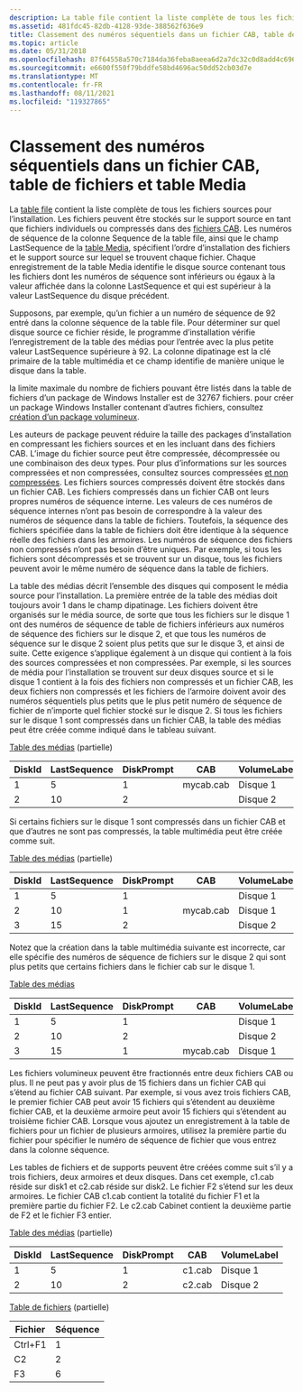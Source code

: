 ```yaml
---
description: La table file contient la liste complète de tous les fichiers sources pour l’installation.
ms.assetid: 481fdc45-82db-4128-93de-388562f636e9
title: Classement des numéros séquentiels dans un fichier CAB, table de fichiers et table Media
ms.topic: article
ms.date: 05/31/2018
ms.openlocfilehash: 87f64558a570c7184da36feba8aeea6d2a7dc32c0d8add4c6963dece131c4849
ms.sourcegitcommit: e6600f550f79bddfe58bd4696ac50dd52cb03d7e
ms.translationtype: MT
ms.contentlocale: fr-FR
ms.lasthandoff: 08/11/2021
ms.locfileid: "119327865"
---
```

# <a name="ordering-file-sequence-numbers-in-a-cabinet-file-table-and-media-table"></a>Classement des numéros séquentiels dans un fichier CAB, table de fichiers et table Media

La [table file](file-table.md) contient la liste complète de tous les fichiers sources pour l’installation. Les fichiers peuvent être stockés sur le support source en tant que fichiers individuels ou compressés dans des [fichiers CAB](cabinet-files.md). Les numéros de séquence de la colonne Sequence de la table file, ainsi que le champ LastSequence de la [table Media](media-table.md), spécifient l’ordre d’installation des fichiers et le support source sur lequel se trouvent chaque fichier. Chaque enregistrement de la table Media identifie le disque source contenant tous les fichiers dont les numéros de séquence sont inférieurs ou égaux à la valeur affichée dans la colonne LastSequence et qui est supérieur à la valeur LastSequence du disque précédent.

Supposons, par exemple, qu’un fichier a un numéro de séquence de 92 entré dans la colonne séquence de la table file. Pour déterminer sur quel disque source ce fichier réside, le programme d’installation vérifie l’enregistrement de la table des médias pour l’entrée avec la plus petite valeur LastSequence supérieure à 92. La colonne dipatinage est la clé primaire de la table multimédia et ce champ identifie de manière unique le disque dans la table.

la limite maximale du nombre de fichiers pouvant être listés dans la table de fichiers d’un package de Windows Installer est de 32767 fichiers. pour créer un package Windows Installer contenant d’autres fichiers, consultez [création d’un package volumineux](authoring-a-large-package.md).

Les auteurs de package peuvent réduire la taille des packages d’installation en compressant les fichiers sources et en les incluant dans des fichiers CAB. L’image du fichier source peut être compressée, décompressée ou une combinaison des deux types. Pour plus d’informations sur les sources compressées et non compressées, consultez sources compressées [et non compressées](compressed-and-uncompressed-sources.md). Les fichiers sources compressés doivent être stockés dans un fichier CAB. Les fichiers compressés dans un fichier CAB ont leurs propres numéros de séquence interne. Les valeurs de ces numéros de séquence internes n’ont pas besoin de correspondre à la valeur des numéros de séquence dans la table de fichiers. Toutefois, la séquence des fichiers spécifiée dans la table de fichiers doit être identique à la séquence réelle des fichiers dans les armoires. Les numéros de séquence des fichiers non compressés n’ont pas besoin d’être uniques. Par exemple, si tous les fichiers sont décompressés et se trouvent sur un disque, tous les fichiers peuvent avoir le même numéro de séquence dans la table de fichiers.

La table des médias décrit l’ensemble des disques qui composent le média source pour l’installation. La première entrée de la table des médias doit toujours avoir 1 dans le champ dipatinage. Les fichiers doivent être organisés sur le média source, de sorte que tous les fichiers sur le disque 1 ont des numéros de séquence de table de fichiers inférieurs aux numéros de séquence des fichiers sur le disque 2, et que tous les numéros de séquence sur le disque 2 soient plus petits que sur le disque 3, et ainsi de suite. Cette exigence s’applique également à un disque qui contient à la fois des sources compressées et non compressées. Par exemple, si les sources de média pour l’installation se trouvent sur deux disques source et si le disque 1 contient à la fois des fichiers non compressés et un fichier CAB, les deux fichiers non compressés et les fichiers de l’armoire doivent avoir des numéros séquentiels plus petits que le plus petit numéro de séquence de fichier de n’importe quel fichier stocké sur le disque 2. Si tous les fichiers sur le disque 1 sont compressés dans un fichier CAB, la table des médias peut être créée comme indiqué dans le tableau suivant.

[Table des médias](media-table.md) (partielle)



| DiskId | LastSequence | DiskPrompt | CAB   | VolumeLabel |
|--------|--------------|------------|-----------|-------------|
| 1      | 5            | 1          | mycab.cab | Disque 1      |
| 2      | 10           | 2          |           | Disque 2      |



 

Si certains fichiers sur le disque 1 sont compressés dans un fichier CAB et que d’autres ne sont pas compressés, la table multimédia peut être créée comme suit.

[Table des médias](media-table.md) (partielle)



| DiskId | LastSequence | DiskPrompt | CAB   | VolumeLabel |
|--------|--------------|------------|-----------|-------------|
| 1      | 5            | 1          |           | Disque 1      |
| 2      | 10           | 1          | mycab.cab | Disque 1      |
| 3      | 15           | 2          |           | Disque 2      |



 

Notez que la création dans la table multimédia suivante est incorrecte, car elle spécifie des numéros de séquence de fichiers sur le disque 2 qui sont plus petits que certains fichiers dans le fichier cab sur le disque 1.

[Table des médias](media-table.md)



| DiskId | LastSequence | DiskPrompt | CAB   | VolumeLabel |
|--------|--------------|------------|-----------|-------------|
| 1      | 5            | 1          |           | Disque 1      |
| 2      | 10           | 2          |           | Disque 2      |
| 3      | 15           | 1          | mycab.cab | Disque 1      |



 

Les fichiers volumineux peuvent être fractionnés entre deux fichiers CAB ou plus. Il ne peut pas y avoir plus de 15 fichiers dans un fichier CAB qui s’étend au fichier CAB suivant. Par exemple, si vous avez trois fichiers CAB, le premier fichier CAB peut avoir 15 fichiers qui s’étendent au deuxième fichier CAB, et la deuxième armoire peut avoir 15 fichiers qui s’étendent au troisième fichier CAB. Lorsque vous ajoutez un enregistrement à la table de fichiers pour un fichier de plusieurs armoires, utilisez la première partie du fichier pour spécifier le numéro de séquence de fichier que vous entrez dans la colonne séquence.

Les tables de fichiers et de supports peuvent être créées comme suit s’il y a trois fichiers, deux armoires et deux disques. Dans cet exemple, c1.cab réside sur disk1 et c2.cab réside sur disk2. Le fichier F2 s’étend sur les deux armoires. Le fichier CAB c1.cab contient la totalité du fichier F1 et la première partie du fichier F2. Le c2.cab Cabinet contient la deuxième partie de F2 et le fichier F3 entier.

[Table des médias](media-table.md) (partielle)



| DiskId | LastSequence | DiskPrompt | CAB | VolumeLabel |
|--------|--------------|------------|---------|-------------|
| 1      | 5            | 1          | c1.cab  | Disque 1      |
| 2      | 10           | 2          | c2.cab  | Disque 2      |



 

[Table de fichiers](file-table.md) (partielle)



| Fichier | Séquence |
|------|----------|
| Ctrl+F1   | 1        |
| C2   | 2        |
| F3   | 6        |



 

 

 



